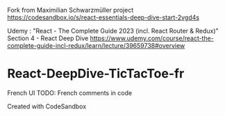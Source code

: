 Fork from Maximilian Schwarzmüller project
https://codesandbox.io/s/react-essentials-deep-dive-start-2vgd4s

Udemy :  "React - The Complete Guide 2023 (incl. React Router & Redux)"
Section 4 - React Deep Dive
https://www.udemy.com/course/react-the-complete-guide-incl-redux/learn/lecture/39659738#overview

# React-DeepDive-TicTacToe-fr
French UI
TODO: French comments in code

Created with CodeSandbox
